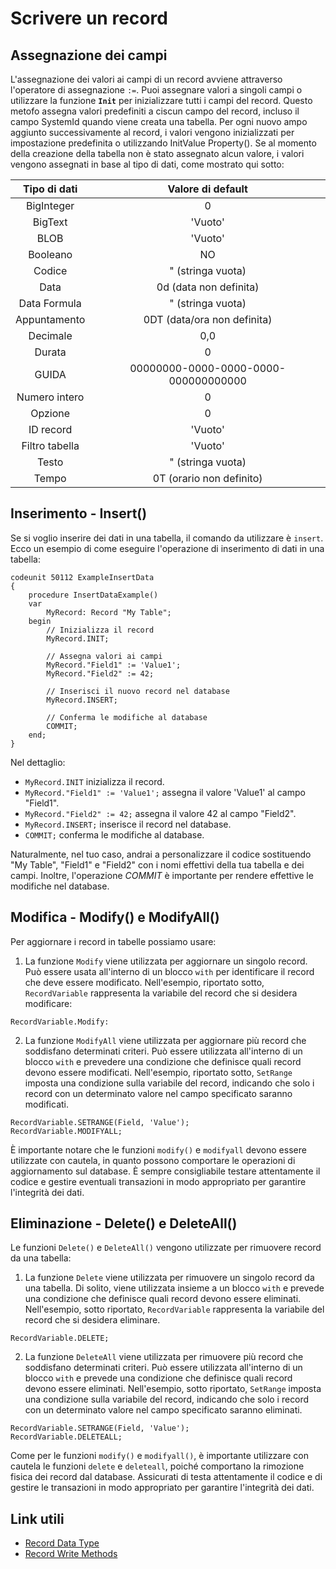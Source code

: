 
# Scrivere un record

## Assegnazione dei campi
L'assegnazione dei valori ai campi di un record avviene attraverso l'operatore di assegnazione `:=`. Puoi assegnare valori a singoli campi o utilizzare la funzione **`Init`** per inizializzare tutti i campi del record. Questo metofo assegna valori predefiniti a ciscun campo del record, incluso il campo SystemId quando viene creata una tabella. Per ogni nuovo ampo aggiunto successivamente al record, i valori vengono inizializzati per impostazione predefinita o utilizzando InitValue Property(). Se al momento della creazione della tabella non è stato assegnato alcun valore, i valori vengono assegnati in base al tipo di dati, come mostrato qui sotto:

| Tipo di dati   | Valore di default                    |
|:--------------:|:------------------------------------:|
| BigInteger     | 0                                    |
| BigText        | 'Vuoto'                              |
| BLOB           | 'Vuoto'                              |
| Booleano       | NO                                   |
| Codice         | " (stringa vuota)                    |
| Data           | 0d (data non definita)               |
| Data Formula   | " (stringa vuota)                    |
| Appuntamento   | 0DT (data/ora non definita)          |
| Decimale       | 0,0                                  |
| Durata         | 0                                    |
| GUIDA          | 00000000-0000-0000-0000-000000000000 |
| Numero intero  | 0                                    |
| Opzione        | 0                                    |
| ID record      | 'Vuoto'                              |
| Filtro tabella | 'Vuoto'                              |
| Testo          | " (stringa vuota)                    |
| Tempo          | 0T (orario non definito)             |

## Inserimento - Insert()
Se si voglio inserire dei dati in una tabella, il comando da utilizzare è `insert`. Ecco un esempio di come eseguire l'operazione di inserimento di dati in una tabella:

```al
codeunit 50112 ExampleInsertData
{
    procedure InsertDataExample()
    var
        MyRecord: Record "My Table";
    begin
        // Inizializza il record
        MyRecord.INIT;

        // Assegna valori ai campi
        MyRecord."Field1" := 'Value1';
        MyRecord."Field2" := 42;

        // Inserisci il nuovo record nel database
        MyRecord.INSERT;

        // Conferma le modifiche al database
        COMMIT;
    end;
}
```

Nel dettaglio:
* `MyRecord.INIT` inizializza il record.
* `MyRecord."Field1" := 'Value1';` assegna il valore 'Value1' al campo "Field1".
* `MyRecord."Field2" := 42;` assegna il valore 42 al campo "Field2".
* `MyRecord.INSERT;` inserisce il record nel database.
* `COMMIT;` conferma le modifiche al database.

Naturalmente, nel tuo caso, andrai a personalizzare il codice sostituendo "My Table", "Field1" e "Field2" con i nomi effettivi della tua tabella e dei campi. Inoltre, l'operazione *COMMIT* è importante per rendere effettive le modifiche nel database.

## Modifica - Modify() e ModifyAll()
Per aggiornare i record in tabelle possiamo usare:
1. La funzione `Modify` viene utilizzata per aggiornare un singolo record. Può essere usata all'interno di un blocco `with` per identificare il record che deve essere modificato. Nell'esempio, riportato sotto, `RecordVariable` rappresenta la variabile del record che si desidera modificare:

```al
RecordVariable.Modify:
```

2. La funzione `ModifyAll` viene utilizzata per aggiornare più record che soddisfano determinati criteri. Può essere utilizzata all'interno di un blocco `with` e prevedere una condizione che definisce quali record devono essere modificati. Nell'esempio, riportato sotto, `SetRange` imposta una condizione sulla variabile del record, indicando che solo i record con un determinato valore nel campo specificato saranno modificati.

```al
RecordVariable.SETRANGE(Field, 'Value');
RecordVariable.MODIFYALL;
```

È importante notare che le funzioni `modify()` e `modifyall` devono essere utilizzate con cautela, in quanto possono comportare le operazioni di aggiornamento sul database. È sempre consigliabile testare attentamente il codice e gestire eventuali transazioni in modo appropriato per garantire l'integrità dei dati. 

## Eliminazione - Delete() e DeleteAll()
Le funzioni `Delete()` e `DeleteAll()` vengono utilizzate per rimuovere record da una tabella:
1. La funzione `Delete` viene utilizzata per rimuovere un singolo record da una tabella. Di solito, viene utilizzata insieme a un blocco `with` e prevede una condizione che definisce quali record devono essere eliminati. 
Nell'esempio, sotto riportato, `RecordVariable` rappresenta la variabile del record che si desidera eliminare.

```al
RecordVariable.DELETE;

```

2. La funzione `DeleteAll` viene utilizzata per rimuovere più record che soddisfano determinati criteri. Può essere utilizzata all'interno di un blocco `with` e prevede una condizione che definisce quali record devono essere eliminati. Nell'esempio, sotto riportato, `SetRange` imposta una condizione sulla variabile del record, indicando che solo i record con un determinato valore nel campo specificato saranno eliminati.

```al
RecordVariable.SETRANGE(Field, 'Value');
RecordVariable.DELETEALL;
```

Come per le funzioni `modify()` e `modifyall()`, è importante utilizzare con cautela le funzioni `delete` e `deleteall`, poiché comportano la rimozione fisica dei record dal database. Assicurati di testa attentamente il codice e di gestire le transazioni in modo appropriato per garantire l'integrità dei dati.

## Link utili
* [Record Data Type](https://learn.microsoft.com/it-it/dynamics365/business-central/dev-itpro/developer/methods-auto/record/record-data-type)
* [Record Write Methods](https://learn.microsoft.com/it-it/dynamics365/business-central/dev-itpro/developer/devenv-insert-modify-modifyall-delete-and-deleteall-methods)

